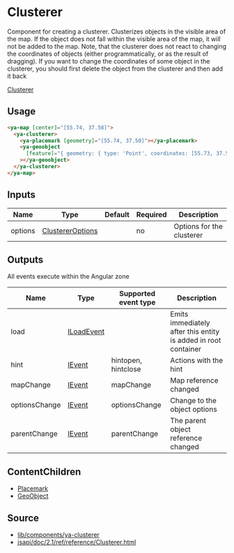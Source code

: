 # Clusterer

Component for creating a clusterer. Clusterizes objects in the visible area of the map.
If the object does not fall within the visible area of the map, it will not be added to the map.
Note, that the clusterer does not react to changing the coordinates of objects (either programmatically,
or as the result of dragging). If you want to change the coordinates of some object in the clusterer,
you should first delete the object from the clusterer and then add it back

[Clusterer](https://placemark-clusterer.stackblitz.io ':include :type=iframe height=550px')

## Usage

```html
<ya-map [center]="[55.74, 37.58]">
  <ya-clusterer>
    <ya-placemark [geometry]="[55.74, 37.50]"></ya-placemark>
    <ya-geoobject
      [feature]="{ geometry: { type: 'Point', coordinates: [55.73, 37.52] } }"
    ></ya-geoobject>
  </ya-clusterer>
</ya-map>
```

## Inputs

| Name    | Type               | Default | Required | Description               |
| ------- | ------------------ | ------- | -------- | ------------------------- |
| options | [ClustererOptions] |         | no       | Options for the clusterer |

[clustereroptions]: https://tech.yandex.com/maps/jsapi/doc/2.1/ref/reference/Clusterer-docpage/#Clusterer__param-options

## Outputs

All events execute within the Angular zone

| Name          | Type         | Supported event type | Description                                                    |
| ------------- | ------------ | -------------------- | -------------------------------------------------------------- |
| load          | [ILoadEvent] |                      | Emits immediately after this entity is added in root container |
| hint          | [IEvent]     | hintopen, hintclose  | Actions with the hint                                          |
| mapChange     | [IEvent]     | mapChange            | Map reference changed                                          |
| optionsChange | [IEvent]     | optionsChange        | Change to the object options                                   |
| parentChange  | [IEvent]     | parentChange         | The parent object reference changed                            |

[iloadevent]: interfaces/load-event.md
[ievent]: interfaces/event.md

## ContentChildren

- [Placemark](components/placemark.md)
- [GeoObject](components/geoobject.md)

## Source

- [lib/components/ya-clusterer](https://github.com/ddubrava/angular8-yandex-maps/tree/master/projects/angular8-yandex-maps/src/lib/components/ya-clusterer)
- [jsapi/doc/2.1/ref/reference/Clusterer.html](https://yandex.ru/dev/maps/jsapi/doc/2.1/ref/reference/Clusterer.html)
